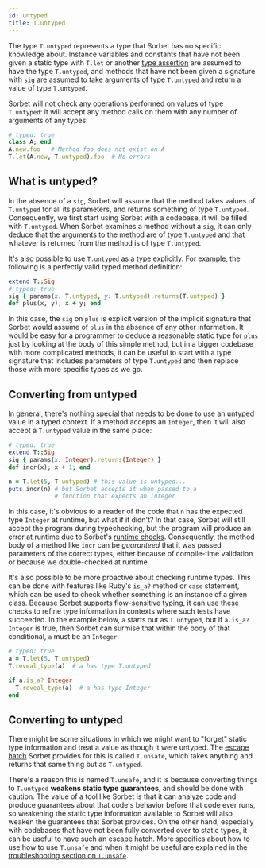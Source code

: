 ```yaml
---
id: untyped
title: T.untyped
---
```


The type `T.untyped` represents a type that Sorbet has no specific knowledge
about. Instance variables and constants that have not been given a static type
with `T.let` or another [type assertion](type-assertions.md) are assumed to have
the type `T.untyped`, and methods that have not been given a signature with
`sig` are assumed to take arguments of type `T.untyped` and return a value of
type `T.untyped`.

Sorbet will not check any operations performed on values of type `T.untyped`: it
will accept any method calls on them with any number of arguments of any types:

```ruby
# typed: true
class A; end
A.new.foo   # Method foo does not exist on A
T.let(A.new, T.untyped).foo  # No errors
```

## What is untyped?

In the absence of a `sig`, Sorbet will assume that the method takes values of
`T.untyped` for all its parameters, and returns something of type `T.untyped`.
Consequently, we first start using Sorbet with a codebase, it will be filled
with `T.untyped`. When Sorbet examines a method without a `sig`, it can only
deduce that the arguments to the method are of type `T.untyped` and that
whatever is returned from the method is of type `T.untyped`.

It's also possible to use `T.untyped` as a type explicitly. For example, the
following is a perfectly valid typed method definition:

```ruby
extend T::Sig
# typed: true
sig { params(x: T.untyped, y: T.untyped).returns(T.untyped) }
def plus(x, y); x + y; end
```

In this case, the `sig` on `plus` is explicit version of the implicit signature
that Sorbet would assume of `plus` in the absence of any other information. It
would be easy for a programmer to deduce a reasonable static type for `plus`
just by looking at the body of this simple method, but in a bigger codebase with
more complicated methods, it can be useful to start with a type signature that
includes parameters of type `T.untyped` and then replace those with more
specific types as we go.

## Converting from untyped

In general, there's nothing special that needs to be done to use an untyped
value in a typed context. If a method accepts an `Integer`, then it will also
accept a `T.untyped` value in the same place:

```ruby
# typed: true
extend T::Sig
sig { params(x: Integer).returns(Integer) }
def incr(x); x + 1; end

n = T.let(5, T.untyped) # this value is untyped...
puts incr(n) # but Sorbet accepts it when passed to a
             # function that expects an Integer
```

In this case, it's obvious to a reader of the code that `n` has the expected
type `Integer` at runtime, but what if it didn't? In that case, Sorbet will
still accept the program during typechecking, but the program will produce an
error at runtime due to Sorbet's [runtime checks](runtime.md). Consequently, the
method body of a method like `incr` can be _guaranteed_ that it was passed
parameters of the correct types, either because of compile-time validation or
because we double-checked at runtime.

It's also possible to be more proactive about checking runtime types. This can
be done with features like Ruby's `is_a?` method or `case` statement, which can
be used to check whether something is an instance of a given class. Because
Sorbet supports [flow-sensitive typing](flow-sensitive.md), it can use these
checks to refine type information in contexts where such tests have succeeded.
In the example below, `a` starts out as `T.untyped`, but if `a.is_a? Integer` is
true, then Sorbet can surmise that within the body of that conditional, `a` must
be an `Integer`.

```ruby
# typed: true
a = T.let(5, T.untyped)
T.reveal_type(a)  # a has type T.untyped

if a.is_a? Integer
  T.reveal_type(a)  # a has type Integer
end
```

## Converting to untyped

There might be some situations in which we might want to "forget" static type
information and treat a value as though it were untyped. The
[escape hatch](troubleshooting.md#escape-hatches) Sorbet provides for this is
called `T.unsafe`, which takes anything and returns that same thing but as
`T.untyped`.

There's a reason this is named `T.unsafe`, and it is because converting things
to `T.untyped` **weakens static type guarantees**, and should be done with
caution. The value of a tool like Sorbet is that it can analyze code and produce
guarantees about that code's behavior before that code ever runs, so weakening
the static type information available to Sorbet will also weaken the guarantees
that Sorbet provides. On the other hand, especially with codebases that have not
been fully converted over to static types, it can be useful to have such an
escape hatch. More specifics about how to use how to use `T.unsafe` and when it
might be useful are explained in the
[troubleshooting section on `T.unsafe`](troubleshooting.md#tunsafe).
